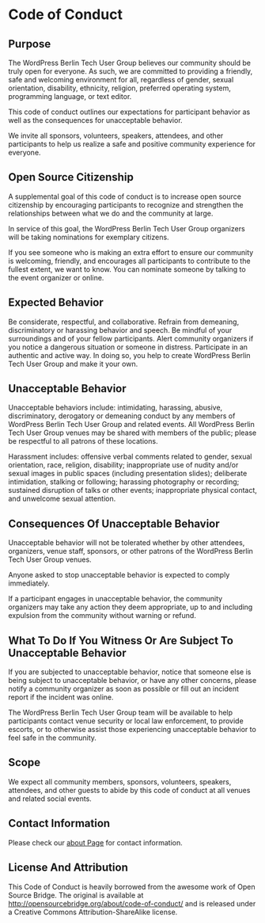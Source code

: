 # Code of Conduct

## Purpose

The WordPress Berlin Tech User Group believes our community should be truly open for everyone. As such, we are committed to providing a friendly, safe and welcoming environment for all, regardless of gender, sexual orientation, disability, ethnicity, religion, preferred operating system, programming language, or text editor.

This code of conduct outlines our expectations for participant behavior as well as the consequences for unacceptable behavior.

We invite all sponsors, volunteers, speakers, attendees, and other participants to help us realize a safe and positive community experience for everyone.

## Open Source Citizenship

A supplemental goal of this code of conduct is to increase open source citizenship by encouraging participants to recognize and strengthen the relationships between what we do and the community at large.

In service of this goal, the WordPress Berlin Tech User Group organizers will be taking nominations for exemplary citizens.

If you see someone who is making an extra effort to ensure our community is welcoming, friendly, and encourages all participants to contribute to the fullest extent, we want to know. You can nominate someone by talking to the event organizer or online.

## Expected Behavior

Be considerate, respectful, and collaborative.
Refrain from demeaning, discriminatory or harassing behavior and speech.
Be mindful of your surroundings and of your fellow participants.
Alert community organizers if you notice a dangerous situation or someone in distress.
Participate in an authentic and active way. In doing so, you help to create WordPress Berlin Tech User Group and make it your own.
 
## Unacceptable Behavior

Unacceptable behaviors include: intimidating, harassing, abusive, discriminatory, derogatory or demeaning conduct by any members of  WordPress Berlin Tech User Group and related events. All WordPress Berlin Tech User Group venues may be shared with members of the public; please be respectful to all patrons of these locations.

Harassment includes: offensive verbal comments related to gender, sexual orientation, race, religion, disability; inappropriate use of nudity and/or sexual images in public spaces (including presentation slides); deliberate intimidation, stalking or following; harassing photography or recording; sustained disruption of talks or other events; inappropriate physical contact, and unwelcome sexual attention.

## Consequences Of Unacceptable Behavior

Unacceptable behavior will not be tolerated whether by other attendees, organizers, venue staff, sponsors, or other patrons of the WordPress Berlin Tech User Group venues.

Anyone asked to stop unacceptable behavior is expected to comply immediately.

If a participant engages in unacceptable behavior, the community organizers may take any action they deem appropriate, up to and including expulsion from the community without warning or refund.

## What To Do If You Witness Or Are Subject To Unacceptable Behavior

If you are subjected to unacceptable behavior, notice that someone else is being subject to unacceptable behavior, or have any other concerns, please notify a community organizer as soon as possible or fill out an incident report if the incident was online.

The WordPress Berlin Tech User Group team will be available to help participants contact venue security or local law enforcement, to provide escorts, or to otherwise assist those experiencing unacceptable behavior to feel safe in the community.

## Scope

We expect all community members, sponsors, volunteers, speakers, attendees, and other guests to abide by this code of conduct at all venues and related social events.

## Contact Information

Please check our [about Page](/about) for contact information.

## License And Attribution

This Code of Conduct is heavily borrowed from the awesome work of Open Source Bridge. The original is available at http://opensourcebridge.org/about/code-of-conduct/ and is released under a Creative Commons Attribution-ShareAlike license.

